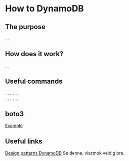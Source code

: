 # How to DynamoDB

## The purpose
...

## How does it work?
...

## Useful commands
`...`  ....  
`...`  ....  

## boto3
[Example](...)

## Useful links
[Design patterns DynamoDB](https://www.youtube.com/watch?v=HaEPXoXVf2k) Se denne, visstnok veldig bra.  
